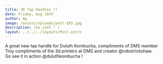```yaml
---
title: 3D Tap Handles !!
date: Friday, Aug 16th
author: Hg
image: /assets/uploads/post-103.jpg
description: (So cool ! )
layout: ../../../layouts/Post.astro
---
```


A great new tap handle for Duluth Kombucha, compliments of DMS member Troy compliments of the 3d printers at DMS and creator @robotrickshaw. Go see it in action @duluthkombucha !
